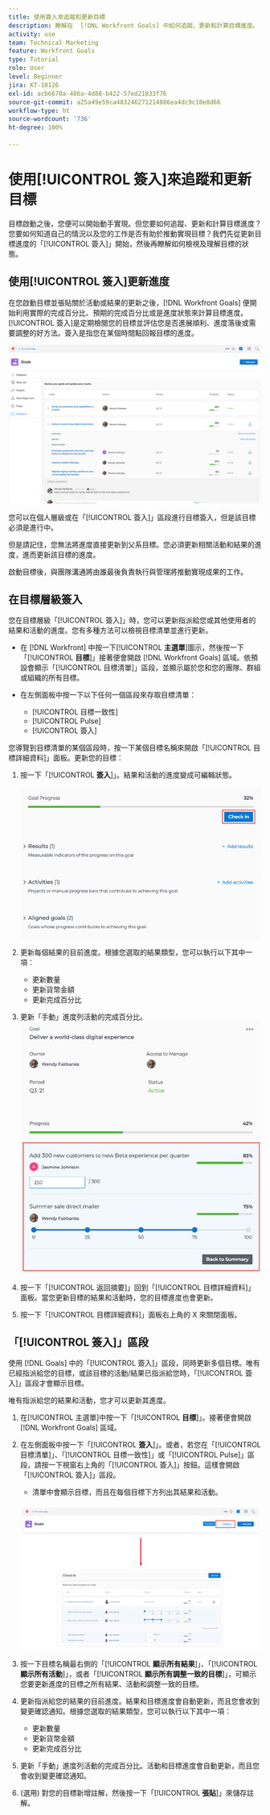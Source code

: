 ```yaml
---
title: 使用簽入來追蹤和更新目標
description: 瞭解在  [!DNL Workfront Goals] 中如何追蹤、更新和計算目標進度。
activity: use
team: Technical Marketing
feature: Workfront Goals
type: Tutorial
role: User
level: Beginner
jira: KT-10126
exl-id: acb6670a-486a-4d88-b422-57ed21833f76
source-git-commit: a25a49e59ca483246271214886ea4dc9c10e8d66
workflow-type: ht
source-wordcount: '736'
ht-degree: 100%

---
```


# 使用[!UICONTROL 簽入]來追蹤和更新目標

目標啟動之後，您便可以開始動手實現。但您要如何追蹤、更新和計算目標進度？您要如何知道自己的情況以及您的工作是否有助於推動實現目標？我們先從更新目標進度的「[!UICONTROL 簽入]」開始，然後再瞭解如何檢視及理解目標的狀態。

## 使用[!UICONTROL 簽入]更新進度

在您啟動目標並張貼關於活動或結果的更新之後，[!DNL Workfront Goals] 便開始利用實際的完成百分比、預期的完成百分比或是進度狀態來計算目標進度。[!UICONTROL 簽入]是定期檢閱您的目標並評估您是否進展順利、進度落後或需要調整的好方法。簽入是指您在某個時間點回報目標的進度。

![螢幕擷圖顯示[!UICONTROL 簽入]區域，位於 [!DNL Workfront Goals]](assets/09-workfront-goals-check-ins.png)

您可以在個人層級或在「[!UICONTROL 簽入]」區段進行目標簽入，但是該目標必須是進行中。

但是請記住，您無法將進度直接更新到父系目標。您必須更新相關活動和結果的進度，進而更新該目標的進度。

啟動目標後，與團隊溝通將由誰最後負責執行與管理將推動實現成果的工作。

## 在目標層級簽入

您在目標層級「[!UICONTROL 簽入]」時，您可以更新指派給您或其他使用者的結果和活動的進度。您有多種方法可以檢視目標清單並進行更新。

* 在 [!DNL Workfront] 中按一下&#x200B;[!UICONTROL **主選單**]&#x200B;圖示，然後按一下「[!UICONTROL **目標**]」接著便會開啟 [!DNL Workfront Goals] 區域。依預設會顯示「[!UICONTROL 目標清單]」區段，並顯示屬於您和您的團隊、群組或組織的所有目標。
* 在左側面板中按一下以下任何一個區段來存取目標清單：

   * [!UICONTROL 目標一致性]
   * [!UICONTROL Pulse]
   * [!UICONTROL 簽入]

您導覽到目標清單的某個區段時，按一下某個目標名稱來開啟「[!UICONTROL 目標詳細資料]」面板。更新您的目標：

1. 按一下「[!UICONTROL **簽入**]」。結果和活動的進度變成可編輯狀態。

   ![螢幕擷圖顯示[!UICONTROL 簽入]按鈕，位於 [!DNL Workfront Goals]](assets/10-workfront-goals-check-in-goal-level.png)

1. 更新每個結果的目前進度。根據您選取的結果類型，您可以執行以下其中一項：

   * 更新數量
   * 更新貨幣金額
   * 更新完成百分比

1. 更新「手動」進度列活動的完成百分比。
   ![螢幕擷圖顯示[!UICONTROL 目標詳細資料]面板，位於 [!DNL Workfront Goals]](assets/11-workfront-goals-goal-level-update-result-and-activity.png)

1. 按一下「[!UICONTROL 返回摘要]」回到「[!UICONTROL 目標詳細資料]」面板。當您更新目標的結果和活動時，您的目標進度也會更新。

1. 按一下「[!UICONTROL 目標詳細資料]」面板右上角的 X 來關閉面板。

## 「[!UICONTROL 簽入]」區段

使用 [!DNL Goals] 中的「[!UICONTROL 簽入]」區段，同時更新多個目標。唯有已經指派給您的目標，或該目標的活動/結果已指派給您時，「[!UICONTROL 簽入]」區段才會顯示目標。

唯有指派給您的結果和活動，您才可以更新其進度。

1. 在[!UICONTROL 主選單]中按一下「[!UICONTROL **目標**]」。接著便會開啟 [!DNL Workfront Goals] 區域。

1. 在左側面板中按一下「[!UICONTROL **簽入**]」。或者，若您在「[!UICONTROL 目標清單]」、「[!UICONTROL 目標一致性]」或「[!UICONTROL Pulse]」區段，請按一下視窗右上角的「[!UICONTROL 簽入]」按鈕。這樣會開啟「[!UICONTROL 簽入]」區段。
   * 清單中會顯示目標，而且在每個目標下方列出其結果和活動。

   ![螢幕擷圖顯示[!UICONTROL 簽入]按鈕和區段，位於 [!DNL Workfront Goals]](assets/12-workfront-goals-check-in-section-merged.jpeg)

1. 按一下目標名稱最右側的「[!UICONTROL **顯示所有結果**]」、「[!UICONTROL **顯示所有活動**]」，或者「[!UICONTROL **顯示所有調整一致的目標**]」，可顯示您要更新進度的目標之所有結果、活動和調整一致的目標。

1. 更新指派給您的結果的目前進度。結果和目標進度會自動更新，而且您會收到變更確認通知。根據您選取的結果類型，您可以執行以下其中一項：

   * 更新數量
   * 更新貨幣金額
   * 更新完成百分比

1. 更新「手動」進度列活動的完成百分比。活動和目標進度會自動更新，而且您會收到變更確認通知。

1. (選用) 對您的目標新增註解，然後按一下「[!UICONTROL **張貼**]」來儲存註解。
